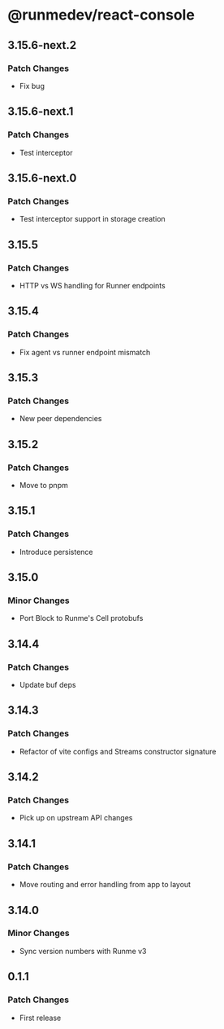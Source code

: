 # @runmedev/react-console

## 3.15.6-next.2

### Patch Changes

- Fix bug

## 3.15.6-next.1

### Patch Changes

- Test interceptor

## 3.15.6-next.0

### Patch Changes

- Test interceptor support in storage creation

## 3.15.5

### Patch Changes

- HTTP vs WS handling for Runner endpoints

## 3.15.4

### Patch Changes

- Fix agent vs runner endpoint mismatch

## 3.15.3

### Patch Changes

- New peer dependencies

## 3.15.2

### Patch Changes

- Move to pnpm

## 3.15.1

### Patch Changes

- Introduce persistence

## 3.15.0

### Minor Changes

- Port Block to Runme's Cell protobufs

## 3.14.4

### Patch Changes

- Update buf deps

## 3.14.3

### Patch Changes

- Refactor of vite configs and Streams constructor signature

## 3.14.2

### Patch Changes

- Pick up on upstream API changes

## 3.14.1

### Patch Changes

- Move routing and error handling from app to layout

## 3.14.0

### Minor Changes

- Sync version numbers with Runme v3

## 0.1.1

### Patch Changes

- First release

